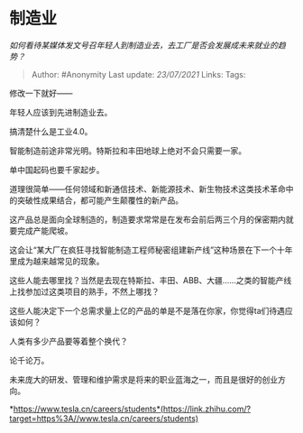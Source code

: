 # 制造业
*如何看待某媒体发文号召年轻人到制造业去，去工厂是否会发展成未来就业的趋势？*

> Author: #Anonymity
Last update: *23/07/2021* 
Links:
Tags:    

修改一下就好——

年轻人应该到先进制造业去。

搞清楚什么是工业4.0。

智能制造前途非常光明。特斯拉和丰田地球上绝对不会只需要一家。

单中国起码也要千家起步。

道理很简单——任何领域和新通信技术、新能源技术、新生物技术这类技术革命中的突破性成果结合，都可能产生颠覆性的新产品。

这产品总是面向全球制造的，制造要求常常是在发布会前后两三个月的保密期内就要完成产能爬坡。

这会让“某大厂在疯狂寻找智能制造工程师秘密组建新产线”这种场景在下一个十年里成为越来越常见的现象。

这些人能去哪里找？当然是去现在特斯拉、丰田、ABB、大疆……之类的智能产线上找参加过这类项目的熟手，不然上哪找？

这些人能决定下一个总需求量上亿的产品的单是不是落在你家，你觉得ta们待遇应该如何？

人类有多少产品要等着整个换代？

论千论万。

未来庞大的研发、管理和维护需求是将来的职业蓝海之一，而且是很好的创业方向。

*https://www.tesla.cn/careers/students*(https://link.zhihu.com/?target=https%3A//www.tesla.cn/careers/students)

